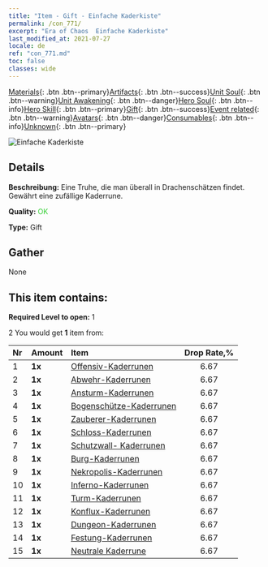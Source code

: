 ```yaml
---
title: "Item - Gift - Einfache Kaderkiste"
permalink: /con_771/
excerpt: "Era of Chaos  Einfache Kaderkiste"
last_modified_at: 2021-07-27
locale: de
ref: "con_771.md"
toc: false
classes: wide
---
```

 [Materials](/ItemsDE/){: .btn .btn--primary}[Artifacts](/ItemsDE/Artifacts/){: .btn .btn--success}[Unit Soul](/ItemsDE/UnitSoul/){: .btn .btn--warning}[Unit Awakening](/ItemsDE/UnitAwakening/){: .btn .btn--danger}[Hero Soul](/ItemsDE/HeroSoul/){: .btn .btn--info}[Hero Skill](/ItemsDE/HeroSkill/){: .btn .btn--primary}[Gift](/ItemsDE/Gift/){: .btn .btn--success}[Event related](/ItemsDE/Events/){: .btn .btn--warning}[Avatars](/ItemsDE/Avatars/){: .btn .btn--danger}[Consumables](/ItemsDE/Consumables/){: .btn .btn--info}[Unknown](/ItemsDE/Unknown/){: .btn .btn--primary}

 ![Einfache Kaderkiste](/images/t/i_tujianhezi1.png)

## Details
 **Beschreibung:** Eine Truhe, die man überall in Drachenschätzen findet. Gewährt eine zufällige Kaderrune.

 **Quality:** <span style="color: #32CD32">OK</span>

 **Type:** Gift

## Gather

  None

## This item contains:

 **Required Level to open:** 1

 2 You would get **1** item  from:

  | Nr | Amount |     Item    | Drop Rate,% |
  |:---|:-------|:------------|:---------:|
  | 1 |  **1x** | [Offensiv-Kaderrunen](/ItemsDE/con_734/) | 6.67 | 
  | 2 |  **1x** | [Abwehr-Kaderrunen](/ItemsDE/con_739/) | 6.67 | 
  | 3 |  **1x** | [Ansturm-Kaderrunen](/ItemsDE/con_741/) | 6.67 | 
  | 4 |  **1x** | [Bogenschütze-Kaderrunen](/ItemsDE/con_742/) | 6.67 | 
  | 5 |  **1x** | [Zauberer-Kaderrunen](/ItemsDE/con_746/) | 6.67 | 
  | 6 |  **1x** | [Schloss-Kaderrunen](/ItemsDE/con_752/) | 6.67 | 
  | 7 |  **1x** | [Schutzwall- Kaderrunen](/ItemsDE/con_753/) | 6.67 | 
  | 8 |  **1x** | [Burg-Kaderrunen](/ItemsDE/con_754/) | 6.67 | 
  | 9 |  **1x** | [Nekropolis-Kaderrunen](/ItemsDE/con_755/) | 6.67 | 
  | 10 |  **1x** | [Inferno-Kaderrunen](/ItemsDE/con_777/) | 6.67 | 
  | 11 |  **1x** | [Turm-Kaderrunen](/ItemsDE/con_785/) | 6.67 | 
  | 12 |  **1x** | [Konflux-Kaderrunen](/ItemsDE/con_791/) | 6.67 | 
  | 13 |  **1x** | [Dungeon-Kaderrunen](/ItemsDE/con_792/) | 6.67 | 
  | 14 |  **1x** | [Festung-Kaderrunen](/ItemsDE/con_818/) | 6.67 | 
  | 15 |  **1x** | [Neutrale Kaderrune](/ItemsDE/con_869/) | 6.67 | 
